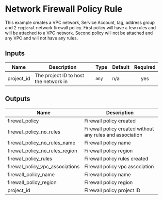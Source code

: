 #  Network Firewall Policy Rule

This example creates a VPC network, Service Account, tag, address group and 2 `regional` network firewall policy. First policy will have a few rules and will be attached to a VPC network. Second policy will not be attached and any VPC and will not have any rules.

<!-- BEGINNING OF PRE-COMMIT-TERRAFORM DOCS HOOK -->
## Inputs

| Name | Description | Type | Default | Required |
|------|-------------|------|---------|:--------:|
| project\_id | The project ID to host the network in | `any` | n/a | yes |

## Outputs

| Name | Description |
|------|-------------|
| firewal\_policy | Firewall policy created |
| firewal\_policy\_no\_rules | Firewall policy created without any rules and association |
| firewal\_policy\_no\_rules\_name | Firewall policy name |
| firewal\_policy\_no\_rules\_region | Firewall policy region |
| firewal\_policy\_rules | Firewall policy rules created |
| firewal\_policy\_vpc\_associations | Firewall policy vpc association |
| firewall\_policy\_name | Firewall policy name |
| firewall\_policy\_region | Firewall policy region |
| project\_id | Firewall policy project ID |

<!-- END OF PRE-COMMIT-TERRAFORM DOCS HOOK -->
